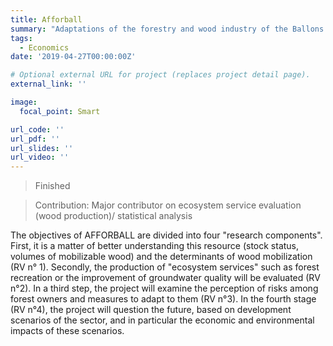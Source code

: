 ```yaml
---
title: Afforball
summary: "Adaptations of the forestry and wood industry of the Ballons des Vosges Regional Park in a context of global changes."
tags:
  - Economics
date: '2019-04-27T00:00:00Z'

# Optional external URL for project (replaces project detail page).
external_link: ''

image:
  focal_point: Smart

url_code: ''
url_pdf: ''
url_slides: ''
url_video: ''
---
```


> Finished

> Contribution: Major contributor on ecosystem service evaluation (wood production)/ statistical analysis

The objectives of AFFORBALL are divided into four "research components". 
First, it is a matter of better understanding this resource (stock status, volumes of mobilizable wood) and the determinants of wood mobilization (RV n° 1). 
Secondly, the production of "ecosystem services" such as forest recreation or the improvement of groundwater quality will be evaluated (RV n°2). 
In a third step, the project will examine the perception of risks among forest owners and measures to adapt to them (RV n°3). 
In the fourth stage (RV n°4), the project will question the future, based on development scenarios of the sector, and in
particular the economic and environmental impacts of these scenarios.

